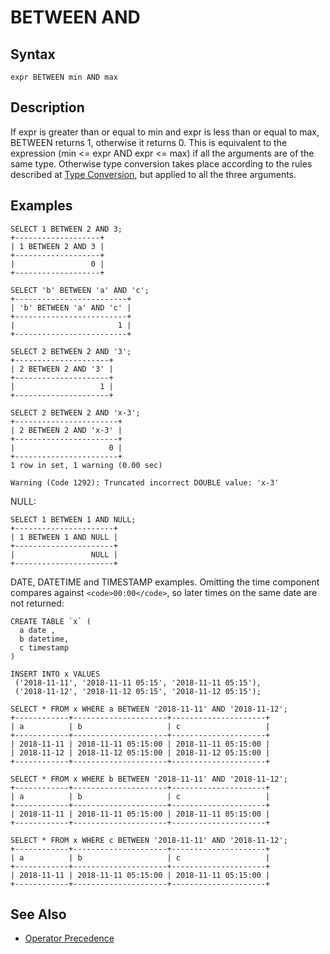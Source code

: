 
# BETWEEN AND

## Syntax


```
expr BETWEEN min AND max
```


## Description


If expr is greater than or equal to min and expr is less than or equal
to max, BETWEEN returns 1, otherwise it returns 0. This is equivalent
to the expression (min <= expr AND expr <= max) if all the arguments
are of the same type. Otherwise type conversion takes place according
to the rules described at [Type Conversion](../../sql-statements/built-in-functions/string-functions/type-conversion.md), but
applied to all the three arguments.


## Examples


```
SELECT 1 BETWEEN 2 AND 3;
+-------------------+
| 1 BETWEEN 2 AND 3 |
+-------------------+
|                 0 |
+-------------------+
```

```
SELECT 'b' BETWEEN 'a' AND 'c';
+-------------------------+
| 'b' BETWEEN 'a' AND 'c' |
+-------------------------+
|                       1 |
+-------------------------+
```

```
SELECT 2 BETWEEN 2 AND '3';
+---------------------+
| 2 BETWEEN 2 AND '3' |
+---------------------+
|                   1 |
+---------------------+
```

```
SELECT 2 BETWEEN 2 AND 'x-3';
+-----------------------+
| 2 BETWEEN 2 AND 'x-3' |
+-----------------------+
|                     0 |
+-----------------------+
1 row in set, 1 warning (0.00 sec)

Warning (Code 1292): Truncated incorrect DOUBLE value: 'x-3'
```

NULL:


```
SELECT 1 BETWEEN 1 AND NULL;
+----------------------+
| 1 BETWEEN 1 AND NULL |
+----------------------+
|                 NULL |
+----------------------+
```

DATE, DATETIME and TIMESTAMP examples. Omitting the time component compares against `<code>00:00</code>`, so later times on the same date are not returned:


```
CREATE TABLE `x` (
  a date ,
  b datetime,
  c timestamp
)

INSERT INTO x VALUES 
 ('2018-11-11', '2018-11-11 05:15', '2018-11-11 05:15'), 
 ('2018-11-12', '2018-11-12 05:15', '2018-11-12 05:15'); 

SELECT * FROM x WHERE a BETWEEN '2018-11-11' AND '2018-11-12';
+------------+---------------------+---------------------+
| a          | b                   | c                   |
+------------+---------------------+---------------------+
| 2018-11-11 | 2018-11-11 05:15:00 | 2018-11-11 05:15:00 |
| 2018-11-12 | 2018-11-12 05:15:00 | 2018-11-12 05:15:00 |
+------------+---------------------+---------------------+

SELECT * FROM x WHERE b BETWEEN '2018-11-11' AND '2018-11-12';
+------------+---------------------+---------------------+
| a          | b                   | c                   |
+------------+---------------------+---------------------+
| 2018-11-11 | 2018-11-11 05:15:00 | 2018-11-11 05:15:00 |
+------------+---------------------+---------------------+

SELECT * FROM x WHERE c BETWEEN '2018-11-11' AND '2018-11-12';
+------------+---------------------+---------------------+
| a          | b                   | c                   |
+------------+---------------------+---------------------+
| 2018-11-11 | 2018-11-11 05:15:00 | 2018-11-11 05:15:00 |
+------------+---------------------+---------------------+
```

## See Also


* [Operator Precedence](../operator-precedence.md)

